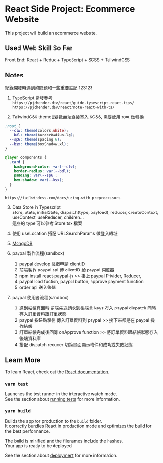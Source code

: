 # React Side Project: Ecommerce Website

This project will build an ecommerce website.

## Used Web Skill So Far

Front End: React + Redux + TypeScript + SCSS + TailwindCSS

## Notes

紀錄開發時遇到的問題和一些重要註記 123123

1. TypeScript 開發參考  
   `https://pjchender.dev/react/guide-typescript-react-tips/`  
   `https://pjchender.dev/react/note-react-with-ts/`

2. TailwindCSS theme()變數無法直接塞入 SCSS, 需要使用:root 做轉換

```scss
:root {
  --clw: theme(colors.white);
  --bdl: theme(borderRadius.lg);
  --sp6: theme(spacing.6);
  --bsx: theme(boxShadow.xl);
}

@layer components {
  .card {
    background-color: var(--clw);
    border-radius: var(--bdl);
    padding: var(--sp6);
    box-shadow: var(--bsx);
  }
}
```

`https://tailwindcss.com/docs/using-with-preprocessors`

3. Data Store in Typescript  
   store, state, initialState, dispatch(type, payload), reducer, createContext, useContext, useReducer, children...  
   這些的 type 可以參考 Store.tsx 檔案

4. 使用 useLocation 搭配 URLSearchParams 做登入轉址

5. [MongoDB](https://www.mongodb.com/)

6. paypal 製作流程(sandbox)
   1. paypal develop 官網申請 clientID
   2. 前端製作 paypal api 傳 clientID 給 paypal 伺服器
   3. npm install react-paypal-js >> 掛上 paypal Privider, Reducer,
   4. paypal load fuction, paypal button, approve payment function
   5. order api 送入後端
7. paypal 使用者流程(sandbox)
   1. 進到結帳頁面時 前端先送請求到後端拿 keys 存入 paypal dispatch 同時存入訂單資料跟訂單狀態
   2. paypal 按鈕點擊後 傳入訂單資料到 paypal >> 接下來都是在 paypal 操作結帳
   3. 訂單結帳完成後回傳 onApprove function >> 將訂單資料跟結帳狀態存入後端資料庫
   4. 搭配 dispatch reducer 切換畫面顯示物件和成功或失敗狀態

## Learn More

To learn React, check out the [React documentation](https://reactjs.org/).

### `yarn test`

Launches the test runner in the interactive watch mode.\
See the section about [running tests](https://facebook.github.io/create-react-app/docs/running-tests) for more information.

### `yarn build`

Builds the app for production to the `build` folder.\
It correctly bundles React in production mode and optimizes the build for the best performance.

The build is minified and the filenames include the hashes.\
Your app is ready to be deployed!

See the section about [deployment](https://facebook.github.io/create-react-app/docs/deployment) for more information.
